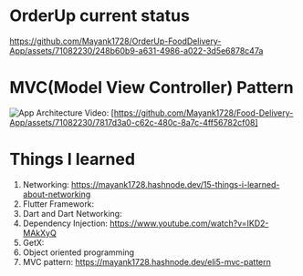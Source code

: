 # OrderUp current status
https://github.com/Mayank1728/OrderUp-FoodDelivery-App/assets/71082230/248b60b9-a631-4986-a022-3d5e6878c47a



# MVC(Model View Controller) Pattern
![App Architecture](https://github.com/Mayank1728/Food-Delivery-App/assets/71082230/8b601cd8-b68b-407f-a7e8-ad93863dcae5)
Video: [https://github.com/Mayank1728/Food-Delivery-App/assets/71082230/7817d3a0-c62c-480c-8a7c-4ff56782cf08]


# Things I learned
1. Networking: https://mayank1728.hashnode.dev/15-things-i-learned-about-networking
2. Flutter Framework:
3. Dart and Dart Networking:
4. Dependency Injection: https://www.youtube.com/watch?v=IKD2-MAkXyQ
5. GetX:
6. Object oriented programming
7. MVC pattern: https://mayank1728.hashnode.dev/eli5-mvc-pattern

